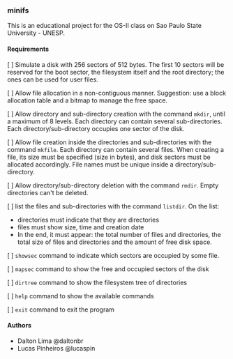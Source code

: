 ### minifs

This is an educational project for the OS-II class on Sao Paulo State University - UNESP.

#### Requirements

[ ] Simulate a disk with 256 sectors of 512 bytes. The first 10 sectors will be reserved for the boot sector, the filesystem itself and the root directory; the ones can be used for user files.

[ ] Allow file allocation in a non-contiguous manner. Suggestion: use a block allocation table and a bitmap to manage the free space.

[ ] Allow directory and sub-directory creation with the command `mkdir`, until a maximum of 8 levels. Each directory can contain several sub-directories. Each directory/sub-directory occupies one sector of the disk.

[ ] Allow file creation inside the directories and sub-directories with the command `mkfile`. Each directory can contain several files. When creating a file, its size must be specified (size in bytes), and disk sectors must be allocated accordingly. File names must be unique inside a directory/sub-directory.

[ ] Allow directory/sub-directory deletion with the command `rmdir`. Empty directories can't be deleted.

[ ] list the files and sub-directories with the command `listdir`. On the list:

  * directories must indicate that they are directories
  * files must show size, time and creation date
  * In the end, it must appear: the total number of files and directories, the total size of files and directories and the amount of free disk space.


[ ] `showsec` command to indicate which sectors are occupied by some file.

[ ] `mapsec` command to show the free and occupied sectors of the disk

[ ] `dirtree` command to show the filesystem tree of directories

[ ] `help` command to show the available commands

[ ] `exit` command to exit the program

#### Authors
 * Dalton Lima @daltonbr
 * Lucas Pinheiros @lucaspin
